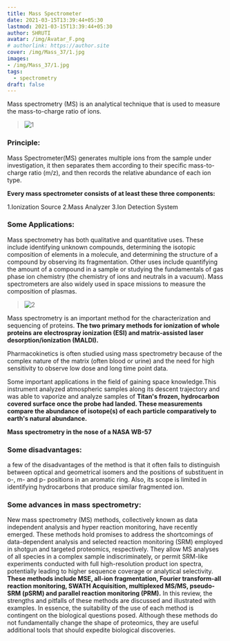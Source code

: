 ```yaml
---
title: Mass Spectrometer
date: 2021-03-15T13:39:44+05:30
lastmod: 2021-03-15T13:39:44+05:30
author: SHRUTI
avatar: /img/Avatar_F.png
# authorlink: https://author.site
cover: /img/Mass_37/1.jpg
images: 
- /img/Mass_37/1.jpg
tags:
  - spectrometry
draft: false
---
```


Mass spectrometry (MS) is an analytical technique that is used to measure the mass-to-charge ratio of ions.

<!--more-->

> ![1](/img/Mass_37/1.jpg)

### **Principle:**
Mass Spectrometer(MS)  generates multiple ions from the sample under investigation, it then separates them according to their specific mass-to-charge ratio (m/z), and then records the relative abundance of each ion type.

**Every mass spectrometer consists of at least these three components:**

1.Ionization Source
2.Mass Analyzer
3.Ion Detection System

### **Some Applications:**

Mass spectrometry has both qualitative and quantitative uses. These include identifying unknown compounds, determining the isotopic composition of elements in a molecule, and determining the structure of a compound by observing its fragmentation. Other uses include quantifying the amount of a compound in a sample or studying the fundamentals of gas phase ion chemistry (the chemistry of ions and neutrals in a vacuum). 
Mass spectrometers are also widely used in space missions to measure the composition of plasmas.

> ![2](/img/Mass_37/2.jpg)

Mass spectrometry is an important method for the characterization and sequencing of proteins. **The two primary methods for ionization of whole proteins are electrospray ionization (ESI) and matrix-assisted laser desorption/ionization (MALDI).**

Pharmacokinetics is often studied using mass spectrometry because of the complex nature of the matrix (often blood or urine) and the need for high sensitivity to observe low dose and long time point data.

Some important applications in the field of gaining space knowledge.This instrument analyzed atmospheric samples along its descent trajectory and was able to vaporize and analyze samples of **Titan's frozen, hydrocarbon covered surface once the probe had landed. These measurements compare the abundance of isotope(s) of each particle comparatively to earth's natural abundance.**
 
 **Mass spectrometry in the nose of a NASA WB-57**

### **Some disadvantages:**
a few of the disadvantages of the method is that it often fails to distinguish between optical and geometrical isomers and the positions of substituent in o-, m- and p- positions in an aromatic ring. Also, its scope is limited in identifying hydrocarbons that produce similar fragmented ion.

### **Some advances in mass spectrometry:**


New mass spectrometry (MS) methods, collectively known as data independent analysis and hyper reaction monitoring, have recently emerged. These methods hold promises to address the shortcomings of data-dependent analysis and selected reaction monitoring (SRM) employed in shotgun and targeted proteomics, respectively. They allow MS analyses of all species in a complex sample indiscriminately, or permit SRM-like experiments conducted with full high-resolution product ion spectra, potentially leading to higher sequence coverage or analytical selectivity. **These methods include MSE, all-ion fragmentation, Fourier transform-all reaction monitoring, SWATH Acquisition, multiplexed MS/MS, pseudo-SRM (pSRM) and parallel reaction monitoring (PRM).** In this review, the strengths and pitfalls of these methods are discussed and illustrated with examples. In essence, the suitability of the use of each method is contingent on the biological questions posed. Although these methods do not fundamentally change the shape of proteomics, they are useful additional tools that should expedite biological discoveries.


